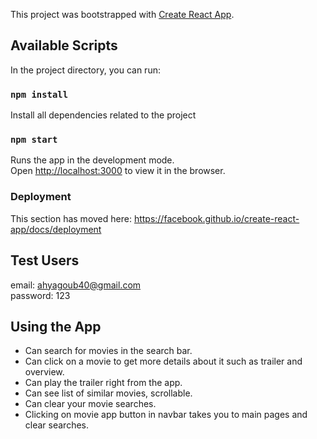 This project was bootstrapped with [Create React App](https://github.com/facebook/create-react-app).

## Available Scripts

In the project directory, you can run:


### `npm install`

Install all dependencies related to the project

### `npm start`

Runs the app in the development mode.<br />
Open [http://localhost:3000](http://localhost:3000) to view it in the browser.


### Deployment

This section has moved here: https://facebook.github.io/create-react-app/docs/deployment


## Test Users

email: ahyagoub40@gmail.com<br />
password: 123


## Using the App

* Can search for movies in the search bar.<br />
* Can click on a movie to get more details about it such as trailer and overview.<br />
* Can play the trailer right from the app.<br />
* Can see list of similar movies, scrollable.<br />
* Can clear your movie searches.<br />
* Clicking on movie app button in navbar takes you to main pages and clear searches.<br />
